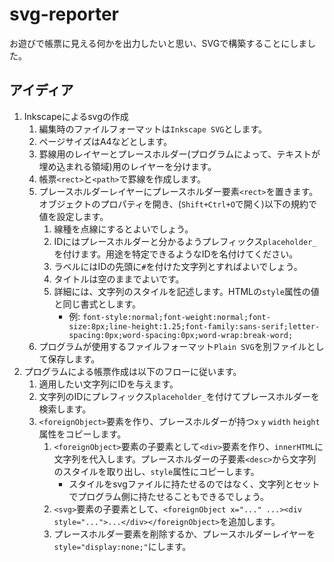 # svg-reporter

お遊びで帳票に見える何かを出力したいと思い、SVGで構築することにしました。

## アイディア

1. Inkscapeによるsvgの作成
   1. 編集時のファイルフォーマットは`Inkscape SVG`とします。
   1. ページサイズはA4などとします。
   1. 罫線用のレイヤーとプレースホルダー(プログラムによって、テキストが埋め込まれる領域)用のレイヤーを分けます。
   1. 帳票`<rect>`と`<path>`で罫線を作成します。
   1. プレースホルダーレイヤーにプレースホルダー要素`<rect>`を置きます。オブジェクトのプロパティを開き、(`Shift+Ctrl+O`で開く)以下の規約で値を設定します。
      1. 線種を点線にするとよいでしょう。
      1. IDにはプレースホルダーと分かるようプレフィックス`placeholder_`を付けます。用途を特定できるようなIDを名付けてください。
      1. ラベルにはIDの先頭に`#`を付けた文字列とすればよいでしょう。
      1. タイトルは空のままでよいです。
      1. 詳細には、文字列のスタイルを記述します。HTMLの`style`属性の値と同じ書式とします。
         - 例: `font-style:normal;font-weight:normal;font-size:8px;line-height:1.25;font-family:sans-serif;letter-spacing:0px;word-spacing:0px;word-wrap:break-word;`
   1. プログラムが使用するファイルフォーマット`Plain SVG`を別ファイルとして保存します。
1. プログラムによる帳票作成は以下のフローに従います。
   1. 適用したい文字列にIDを与えます。
   1. 文字列のIDにプレフィックス`placeholder_`を付けてプレースホルダーを検索します。
   1. `<foreignObject>`要素を作り、プレースホルダーが持つ`x` `y` `width` `height`属性をコピーします。
      1. `<foreignObject>`要素の子要素として`<div>`要素を作り、`innerHTML`に文字列を代入します。プレースホルダーの子要素`<desc>`から文字列のスタイルを取り出し、`style`属性にコピーします。
         - スタイルをsvgファイルに持たせるのではなく、文字列とセットでプログラム側に持たせることもできるでしょう。
      1. `<svg>`要素の子要素として、`<foreignObject x="..." ...><div style="...">...</div></foreignObject>`を追加します。
      1. プレースホルダー要素を削除するか、プレースホルダーレイヤーを`style="display:none;"`にします。
